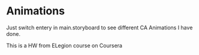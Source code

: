 # Animations

Just switch entery in main.storyboard to see different CA Animations I have done.

This is a HW from ELegion course on Coursera
